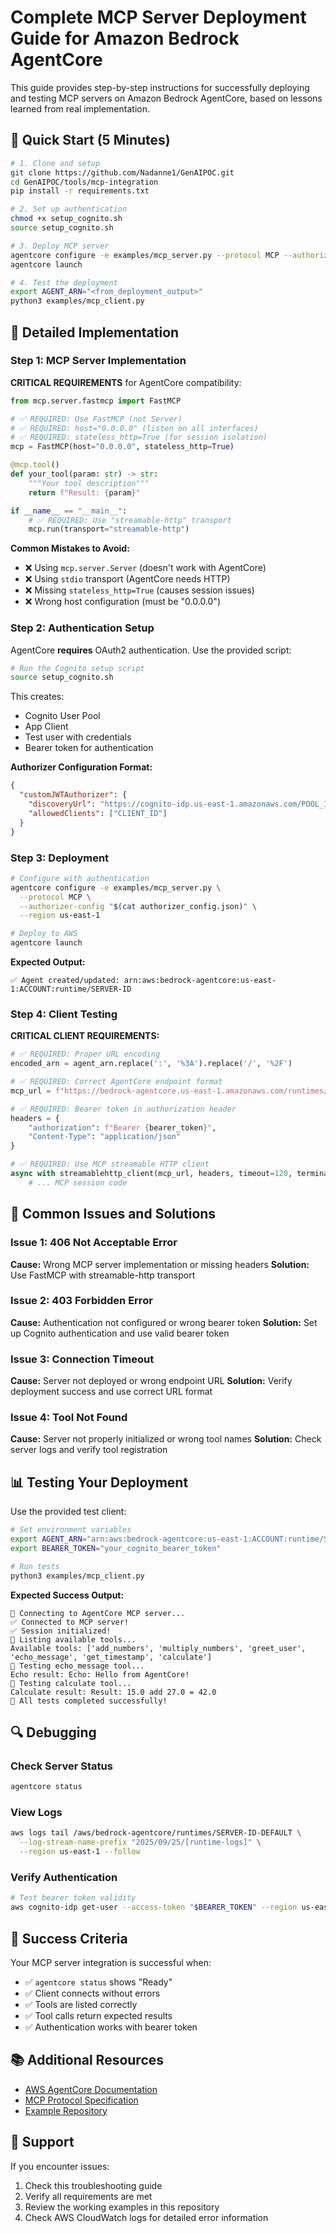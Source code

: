 # Complete MCP Server Deployment Guide for Amazon Bedrock AgentCore

This guide provides step-by-step instructions for successfully deploying and testing MCP servers on Amazon Bedrock AgentCore, based on lessons learned from real implementation.

## 🎯 Quick Start (5 Minutes)

```bash
# 1. Clone and setup
git clone https://github.com/Nadanne1/GenAIPOC.git
cd GenAIPOC/tools/mcp-integration
pip install -r requirements.txt

# 2. Set up authentication
chmod +x setup_cognito.sh
source setup_cognito.sh

# 3. Deploy MCP server
agentcore configure -e examples/mcp_server.py --protocol MCP --authorizer-config "$(cat authorizer_config.json)" --region us-east-1
agentcore launch

# 4. Test the deployment
export AGENT_ARN="<from_deployment_output>"
python3 examples/mcp_client.py
```

## 🔧 Detailed Implementation

### Step 1: MCP Server Implementation

**CRITICAL REQUIREMENTS** for AgentCore compatibility:

```python
from mcp.server.fastmcp import FastMCP

# ✅ REQUIRED: Use FastMCP (not Server)
# ✅ REQUIRED: host="0.0.0.0" (listen on all interfaces)  
# ✅ REQUIRED: stateless_http=True (for session isolation)
mcp = FastMCP(host="0.0.0.0", stateless_http=True)

@mcp.tool()
def your_tool(param: str) -> str:
    """Your tool description"""
    return f"Result: {param}"

if __name__ == "__main__":
    # ✅ REQUIRED: Use "streamable-http" transport
    mcp.run(transport="streamable-http")
```

**Common Mistakes to Avoid:**
- ❌ Using `mcp.server.Server` (doesn't work with AgentCore)
- ❌ Using `stdio` transport (AgentCore needs HTTP)
- ❌ Missing `stateless_http=True` (causes session issues)
- ❌ Wrong host configuration (must be "0.0.0.0")

### Step 2: Authentication Setup

AgentCore **requires** OAuth2 authentication. Use the provided script:

```bash
# Run the Cognito setup script
source setup_cognito.sh
```

This creates:
- Cognito User Pool
- App Client
- Test user with credentials
- Bearer token for authentication

**Authorizer Configuration Format:**
```json
{
  "customJWTAuthorizer": {
    "discoveryUrl": "https://cognito-idp.us-east-1.amazonaws.com/POOL_ID/.well-known/openid-configuration",
    "allowedClients": ["CLIENT_ID"]
  }
}
```

### Step 3: Deployment

```bash
# Configure with authentication
agentcore configure -e examples/mcp_server.py \
  --protocol MCP \
  --authorizer-config "$(cat authorizer_config.json)" \
  --region us-east-1

# Deploy to AWS
agentcore launch
```

**Expected Output:**
```
✅ Agent created/updated: arn:aws:bedrock-agentcore:us-east-1:ACCOUNT:runtime/SERVER-ID
```

### Step 4: Client Testing

**CRITICAL CLIENT REQUIREMENTS:**

```python
# ✅ REQUIRED: Proper URL encoding
encoded_arn = agent_arn.replace(':', '%3A').replace('/', '%2F')

# ✅ REQUIRED: Correct AgentCore endpoint format
mcp_url = f"https://bedrock-agentcore.us-east-1.amazonaws.com/runtimes/{encoded_arn}/invocations?qualifier=DEFAULT"

# ✅ REQUIRED: Bearer token in authorization header
headers = {
    "authorization": f"Bearer {bearer_token}",
    "Content-Type": "application/json"
}

# ✅ REQUIRED: Use MCP streamable HTTP client
async with streamablehttp_client(mcp_url, headers, timeout=120, terminate_on_close=False) as streams:
    # ... MCP session code
```

## 🚨 Common Issues and Solutions

### Issue 1: 406 Not Acceptable Error
**Cause:** Wrong MCP server implementation or missing headers
**Solution:** Use FastMCP with streamable-http transport

### Issue 2: 403 Forbidden Error  
**Cause:** Authentication not configured or wrong bearer token
**Solution:** Set up Cognito authentication and use valid bearer token

### Issue 3: Connection Timeout
**Cause:** Server not deployed or wrong endpoint URL
**Solution:** Verify deployment success and use correct URL format

### Issue 4: Tool Not Found
**Cause:** Server not properly initialized or wrong tool names
**Solution:** Check server logs and verify tool registration

## 📊 Testing Your Deployment

Use the provided test client:

```bash
# Set environment variables
export AGENT_ARN="arn:aws:bedrock-agentcore:us-east-1:ACCOUNT:runtime/SERVER-ID"
export BEARER_TOKEN="your_cognito_bearer_token"

# Run tests
python3 examples/mcp_client.py
```

**Expected Success Output:**
```
🚀 Connecting to AgentCore MCP server...
✅ Connected to MCP server!
✅ Session initialized!
🔧 Listing available tools...
Available tools: ['add_numbers', 'multiply_numbers', 'greet_user', 'echo_message', 'get_timestamp', 'calculate']
🧪 Testing echo_message tool...
Echo result: Echo: Hello from AgentCore!
🧮 Testing calculate tool...
Calculate result: Result: 15.0 add 27.0 = 42.0
🎉 All tests completed successfully!
```

## 🔍 Debugging

### Check Server Status
```bash
agentcore status
```

### View Logs
```bash
aws logs tail /aws/bedrock-agentcore/runtimes/SERVER-ID-DEFAULT \
  --log-stream-name-prefix "2025/09/25/[runtime-logs]" \
  --region us-east-1 --follow
```

### Verify Authentication
```bash
# Test bearer token validity
aws cognito-idp get-user --access-token "$BEARER_TOKEN" --region us-east-1
```

## 🎉 Success Criteria

Your MCP server integration is successful when:

- ✅ `agentcore status` shows "Ready"
- ✅ Client connects without errors
- ✅ Tools are listed correctly
- ✅ Tool calls return expected results
- ✅ Authentication works with bearer token

## 📚 Additional Resources

- [AWS AgentCore Documentation](https://docs.aws.amazon.com/bedrock-agentcore/latest/devguide/runtime-mcp.html)
- [MCP Protocol Specification](https://modelcontextprotocol.io/)
- [Example Repository](https://github.com/awslabs/amazon-bedrock-agentcore-samples)

## 🤝 Support

If you encounter issues:
1. Check this troubleshooting guide
2. Verify all requirements are met
3. Review the working examples in this repository
4. Check AWS CloudWatch logs for detailed error information